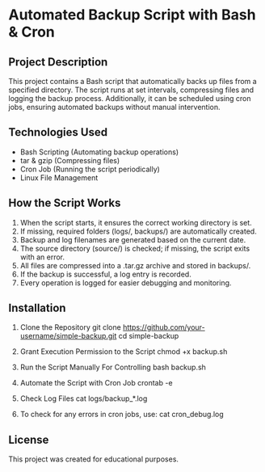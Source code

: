 # Automated Backup Script with Bash & Cron

## Project Description

This project contains a Bash script that automatically backs up files from a specified directory.
The script runs at set intervals, compressing files and logging the backup process.
Additionally, it can be scheduled using cron jobs, ensuring automated backups without manual intervention.

## Technologies Used

- Bash Scripting (Automating backup operations)
- tar & gzip (Compressing files)
- Cron Job (Running the script periodically)
- Linux File Management

## How the Script Works

1) When the script starts, it ensures the correct working directory is set.
2) If missing, required folders (logs/, backups/) are automatically created.
3) Backup and log filenames are generated based on the current date.
4) The source directory (source/) is checked; if missing, the script exits with an error.
5) All files are compressed into a .tar.gz archive and stored in backups/.
6) If the backup is successful, a log entry is recorded.
7) Every operation is logged for easier debugging and monitoring.


 ##  Installation
1) Clone the Repository
git clone https://github.com/your-username/simple-backup.git
cd simple-backup

2) Grant Execution Permission to the Script
chmod +x backup.sh

3) Run the Script Manually For Controlling
bash backup.sh

4) Automate the Script with Cron Job
crontab -e

5) Check Log Files
cat logs/backup_*.log

6) To check for any errors in cron jobs, use:
cat cron_debug.log

## License
This project was created for educational purposes.

